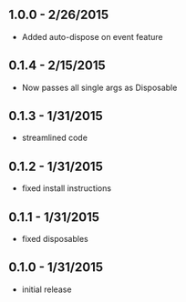 ## 1.0.0 - 2/26/2015
- Added auto-dispose on event feature

## 0.1.4 - 2/15/2015
- Now passes all single args as Disposable

## 0.1.3 - 1/31/2015
- streamlined code

## 0.1.2 - 1/31/2015
- fixed install instructions

## 0.1.1 - 1/31/2015
- fixed disposables

## 0.1.0 - 1/31/2015
- initial release
